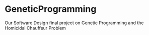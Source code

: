 GeneticProgramming
==================

Our Software Design final project on Genetic Programming and the Homicidal Chauffeur Problem
